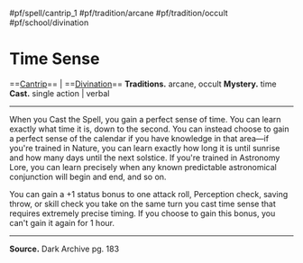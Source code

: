 #pf/spell/cantrip_1 #pf/tradition/arcane #pf/tradition/occult #pf/school/divination 
# Time Sense
==[Cantrip](../../../Traits/Cantrip.md)== | ==[Divination](../../../Traits/Divination.md)==
**Traditions.** arcane, occult
**Mystery.** time
**Cast.** single action | verbal

---
When you Cast the Spell, you gain a perfect sense of time. You can learn exactly what time it is, down to the second. You can instead choose to gain a perfect sense of the calendar if you have knowledge in that area—if you're trained in Nature, you can learn exactly how long it is until sunrise and how many days until the next solstice. If you're trained in Astronomy Lore, you can learn precisely when any known predictable astronomical conjunction will begin and end, and so on.

You can gain a +1 status bonus to one attack roll, Perception check, saving throw, or skill check you take on the same turn you cast time sense that requires extremely precise timing. If you choose to gain this bonus, you can't gain it again for 1 hour.

---
**Source.** Dark Archive pg. 183
